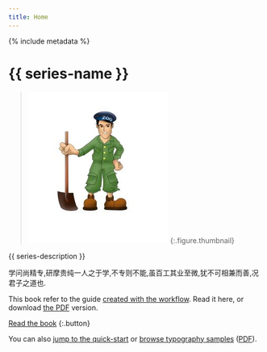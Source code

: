 ```yaml
---
title: Home
---
```


{% include metadata %}

# {{ series-name }}

> ![Zookeeper笔记](assets/cover.jpg)
{:.figure.thumbnail}

{{ series-description }}

学问尚精专,研摩贵纯一人之于学,不专则不能,虽百工其业至微,犹不可相兼而善,况君子之道也.

This book refer to the guide [created with the workflow](https://github.com/electricbookworks/electric-book-workflow). Read it here, or download [the PDF](download/electric-book-guide.pdf) version.

[Read the book](guide/text/0-3-contents.html)
{:.button}

You can also [jump to the quick-start](guide/text/0-9-quick-start.html) or [browse typography samples](typography/text/00-05-contents-page.html) ([PDF](download/electric-book-typography.pdf)).
